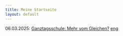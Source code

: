 ```yaml
---
title: Meine Startseite
layout: default
---
```


06.03.2025: [Ganztagsschule: Mehr vom Gleichen?](https://fpiesik.github.io/blog/Ganztagsschule:_Mehr_vom_Gleichen.htm) [eng](https://fpiesik.github.io/blog/Full-Day_Schooling:_More_of_the_Same.htm) 


